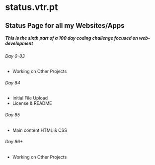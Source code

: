 # status.vtr.pt
## Status Page for all my Websites/Apps

##### This is the sixth part of a 100 day coding challenge focused on web-development

###### Day 0-83
- Working on Other Projects

###### Day 84
- Initial File Upload
- License & README

###### Day 85
- Main content HTML & CSS

###### Day 86+
- Working on Other Projects